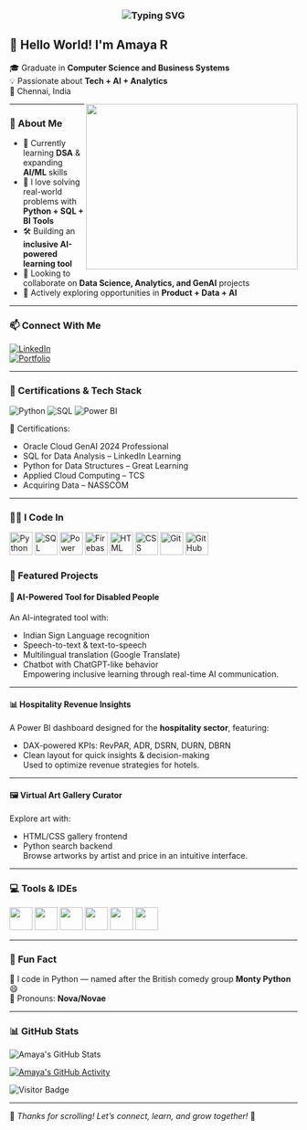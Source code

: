 <!-- Typing animation (optional) -->
<h3 align="center">
  <img src="https://readme-typing-svg.demolab.com?font=Fira+Code&weight=500&size=26&duration=3000&pause=1000&color=58A6FF&center=true&vCenter=true&width=440&lines=Hi+I'm+Amaya+R!;Tech+%2B+Data+%2B+Innovation;Turning+Insights+into+Impact" alt="Typing SVG" />
</h3>

## 👋 Hello World! I'm Amaya R

🎓 Graduate in **Computer Science and Business Systems**  
💡 Passionate about **Tech + AI + Analytics**  
📍 Chennai, India

<img align="right" width="370" height="290" src="https://businessofanimation.com/wp-content/uploads/2022/07/data-animation.gif">

---

### 🧠 About Me
- 🌱 Currently learning **DSA** & expanding **AI/ML** skills  
- 🧩 I love solving real-world problems with **Python + SQL + BI Tools**  
- 🛠️ Building an **inclusive AI-powered learning tool**  
- 👀 Looking to collaborate on **Data Science, Analytics, and GenAI** projects  
- 🚀 Actively exploring opportunities in **Product + Data + AI**

---

### 📫 Connect With Me

[![LinkedIn](https://img.shields.io/badge/LinkedIn-blue?style=for-the-badge&logo=linkedin&logoColor=white)](https://www.linkedin.com/in/amaya-r/)  
[![Portfolio](https://img.shields.io/badge/My%20Portfolio-000?style=for-the-badge&logo=firefox&logoColor=white)](https://amayarajesh24.wixsite.com/amaya)

---

### 🏅 Certifications & Tech Stack

![Python](https://img.shields.io/badge/-Python-3670A0?style=for-the-badge&logo=python&logoColor=ffdd54)
![SQL](https://img.shields.io/badge/-SQL-003B57?style=for-the-badge&logo=mysql&logoColor=white)
![Power BI](https://img.shields.io/badge/-Power%20BI-F2C811?style=for-the-badge&logo=powerbi&logoColor=black)


📜 Certifications:
- Oracle Cloud GenAI 2024 Professional  
- SQL for Data Analysis – LinkedIn Learning  
- Python for Data Structures – Great Learning  
- Applied Cloud Computing – TCS  
- Acquiring Data – NASSCOM

---

### 🧑‍💻 I Code In

<p align="left">
  <img height="40" src="https://img.icons8.com/color/48/000000/python.png" alt="Python"/>
  <img height="40" src="https://img.icons8.com/color/48/000000/sql.png" alt="SQL"/>
  <img height="40" src="https://img.icons8.com/color/48/000000/power-bi.png" alt="Power BI"/>
  <img height="40" src="https://img.icons8.com/color/48/000000/firebase.png" alt="Firebase"/>
  <img height="40" src="https://img.icons8.com/color/48/000000/html-5--v1.png" alt="HTML"/>
  <img height="40" src="https://img.icons8.com/color/48/000000/css3.png" alt="CSS"/>
  <img height="40" src="https://img.icons8.com/color/48/000000/git.png" alt="Git"/>
  <img height="40" src="https://img.icons8.com/fluency/48/github.png" alt="GitHub"/>
</p>

### 📌 Featured Projects

#### 🤖 AI-Powered Tool for Disabled People  
An AI-integrated tool with:
- Indian Sign Language recognition  
- Speech-to-text & text-to-speech  
- Multilingual translation (Google Translate)  
- Chatbot with ChatGPT-like behavior  
Empowering inclusive learning through real-time AI communication.

---

#### 📊 Hospitality Revenue Insights  
A Power BI dashboard designed for the **hospitality sector**, featuring:
- DAX-powered KPIs: RevPAR, ADR, DSRN, DURN, DBRN  
- Clean layout for quick insights & decision-making  
Used to optimize revenue strategies for hotels.


---

#### 🖼️ Virtual Art Gallery Curator  
Explore art with:
- HTML/CSS gallery frontend  
- Python search backend  
Browse artworks by artist and price in an intuitive interface.


---

### 💻 Tools & IDEs

<p align="left">
  <img height="40" src="https://img.icons8.com/color/48/000000/visual-studio-code-2019.png"/>
  <img height="40" src="https://img.icons8.com/color/50/000000/git.png"/>
  <img height="40" src="https://img.icons8.com/dusk/64/000000/anaconda.png"/>
  <img height="40" src="https://img.icons8.com/?size=100&id=UECmBSgBOvPT&format=png&color=000000"/>
  <img height="40" src="https://img.icons8.com/?size=100&id=117563&format=png&color=000000"/>
  <img height="40" src="https://img.icons8.com/?size=100&id=9Kvi1p1F0tUo&format=png&color=000000"/>
</p>

---

### 🎉 Fun Fact  
🐍 I code in Python — named after the British comedy group **Monty Python** 😄  
🌌 Pronouns: **Nova/Novae**

---

### 📊 GitHub Stats  

![Amaya's GitHub Stats](https://github-readme-stats.vercel.app/api?username=amayars&theme=tokyonight&show_icons=true&hide=issues)

[![Amaya's GitHub Activity](https://github-readme-activity-graph.vercel.app/graph?username=amayars&bg_color=000000&color=7FDBFF&line=00CED1&point=FFFFFF&area=true&hide_border=true)](https://github.com/amayars)

![Visitor Badge](https://komarev.com/ghpvc/?username=amayars&style=flat-square&color=58a6ff)

---

🌟 *Thanks for scrolling! Let’s connect, learn, and grow together!* 🌟

